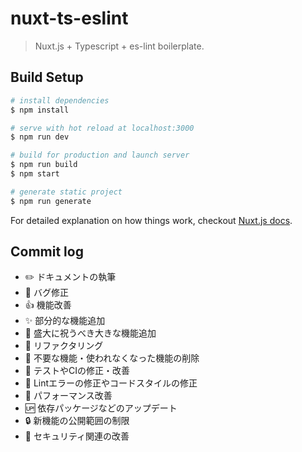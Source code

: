# nuxt-ts-eslint

> Nuxt.js + Typescript + es-lint boilerplate.

## Build Setup

``` bash
# install dependencies
$ npm install

# serve with hot reload at localhost:3000
$ npm run dev

# build for production and launch server
$ npm run build
$ npm start

# generate static project
$ npm run generate
```

For detailed explanation on how things work, checkout [Nuxt.js docs](https://nuxtjs.org).

## Commit log
-  :pencil2: ドキュメントの執筆
-  :bug: バグ修正
-  :+1: 機能改善
-  :sparkles: 部分的な機能追加
-  :tada: 盛大に祝うべき大きな機能追加
-  :hammer: リファクタリング
-  :shower: 不要な機能・使われなくなった機能の削除
-  :green_heart: テストやCIの修正・改善
-  :shirt: Lintエラーの修正やコードスタイルの修正
-  :rocket: パフォーマンス改善
-  :up: 依存パッケージなどのアップデート
-  :lock: 新機能の公開範囲の制限
-  :cop: セキュリティ関連の改善
